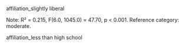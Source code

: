 affiliation_slightly liberal

Note: R² = 0.215, F(6.0, 1045.0) = 47.70, p < 0.001. Reference category: moderate.

affiliation_less than high school